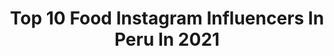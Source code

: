 ---
title: Top 10 Food Instagram Influencers In Peru In 2021
description: >-
  Find top food Instagram influencers in Peru in 2021. Most popular hashtags: #comidaperuana #peruvianfood #peru.
platform: Instagram
hits: 64
text_top: See the top-rated Instagram profiles on inBeat.
text_bottom: inBeat holds 64 Instagram influencers like this in Peru for you to work with.
profiles:
  - username: "veggienazi"
    fullname: >-
      NAZARENA GARCÍA-RADA
    bio: >-
      • Real food has mud not blood •   Me dicen Nazi por Nazarena 🌼 Vegan | Sportaholic
    location: "Peru"
    followers: 43894
    engagement: 1856
    commentsToLikes: 0.097723
    id: ck6u7eyral4910j71g3r37h1k
    verified: false
    hashtags: "#chok"
  - username: "barbiechifa"
    fullname: >-
      Claudia Peschiera
    bio: >-
      🥠 Fashion, Laughs, Adventure, Food 🤍 Chief founder @aridaspirit 💪🏼 Activist @todosxparacas 📍Milano
    location: "Peru"
    followers: 27553
    engagement: 275
    commentsToLikes: 0.039268
    id: ck5q3jv6fl3070i11vn353eho
    verified: false
    hashtags: "#roofclimbing, #loveitaly, #lanoviamaslinda, #salvemosparacas"
  - username: "manu___mg"
    fullname: >-
      Manu
    bio: >-
      | Foodlover | Traveler 🏝 obsessed with cakes and all things sweet #manueats #manu_travels
    location: "Peru"
    followers: 4938
    engagement: 2009
    commentsToLikes: 0.028077
    id: ck6tucbacfiqx0j71qsyjhil9
    verified: false
    hashtags: "#nom, #foodphotography, #streetfood, #peru"
  - username: "placeresculpososblog"
    fullname: >-
      Magda Pérez G.
    bio: >-
      🍔Food Blogger a punto de volverse chef 📍Lima 📍Trujillo 📩 placeresculpososblog@gmail.com
    location: "Peru"
    followers: 15275
    engagement: 582
    commentsToLikes: 0.043245
    id: ck9haxy7nejmw0j788nvfr17v
    verified: false
    hashtags: "#trujillo, #guiltypleasure, #instafood, #igersperu"
  - username: "enjoy_eat_lima"
    fullname: >-
      Enjoy Eat Lima
    bio: >-
      Nos encanta comer y compartir lo que más nos gusta 🔪 Embajadores @cortez.peru 👩‍❤️‍👨 @pesaquesergio @chrystelaurich 🤩 🍽 #foodlovers 💜 ⬇️ Youtube
    location: "Peru"
    followers: 29277
    engagement: 100
    commentsToLikes: 0.126767
    id: ck8swpuivetqi0j78gdt4cwt0
    verified: false
    hashtags: "#chocolate, #almuerzo, #foodie, #manjar"
  - username: "tirifilo.foodphotography"
    fullname: >-
      Food Photography
    bio: >-
      🧔Tirifilo 🇵🇪 Lima, Peru 📸 Food and photo lover 👇 Business inquiries / Consultas o pedidos tirifilo.foodphotography@gmail.com
    location: "Peru"
    followers: 3995
    engagement: 1715
    commentsToLikes: 0.039484
    id: ckaotpxnkwyya0i78nyhu215v
    verified: false
    hashtags: "#foodphotononstop, #darkfoodphotography, #darkfoodphoto, #photographyfood"
  - username: "buenazotuplato"
    fullname: >-
      Diana Zegarra | buenazotuplato
    bio: >-
      📍 #Foodie en Lima, Perú Aquí te cuento lo que voy probando 📝 A veces intento cocinar, pero me va mejor comiendo 😉
    location: "Peru"
    followers: 11654
    engagement: 583
    commentsToLikes: 0.083885
    id: ck9wf8cw5nnya0j78y6hzpt3i
    verified: false
    hashtags: "#gastronomiaperuana, #peruvianfood, #almuerzocasero, #foodiepics"
  - username: "instafoodperu"
    fullname: >-
      Instafood Perú
    bio: >-
      👉🏻Comunidad de FOODLOVERS 👈🏻 🌏¿Quieres ser parte de la comunidad? 💌 Etiquétanos en tus 📸 y sigue a #INSTAFOODPERU 📌@hiromi_kudo @chichasour
    location: "Peru"
    followers: 114604
    engagement: 147
    commentsToLikes: 0.013585
    id: ck15qse6e4end0i19vdt5b7b6
    verified: false
    hashtags: "#foodiesencasa, #instafoodperu"
  - username: "healthy_pleasure"
    fullname: >-
      𝗦𝘆𝗹𝘃𝗶𝗮 𝗥𝗼𝗱𝗿𝗶𝗴𝘂𝗲𝘇 𝗩𝗲𝗹𝗲𝘇
    bio: >-
      Nutricionista, Raw food chef Plant based diet & Healthy lifestyle🌱 y ✈️ 🇵🇪 Consultas online w e b ￬
    location: "Peru"
    followers: 55493
    engagement: 195
    commentsToLikes: 0.100407
    id: ck5zlrnnbl9gc0i14k1khb4zx
    verified: true
    hashtags: "#plantbasedrecipe, #nutricion, #plantbased, #healthypleasure"
  - username: "copenhagen_foodie"
    fullname: >-
      Peter Atzen
    bio: >-
      Foodlover who will travel the World for excepcional food and does so as often as possible. 📌 Lima (Peru)
    location: "Peru"
    followers: 47228
    engagement: 267
    commentsToLikes: 0.019036
    id: ck15sv0ezextg0i19rqo0144a
    verified: false
    hashtags: "#simplisticfood, #restaurantfood, #gourmetfoods, #gastronomylover"
---